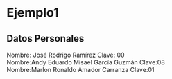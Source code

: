 # Ejemplo1 <br>
## Datos Personales<br>
Nombre: José Rodrigo Ramírez
Clave: 00<br>
Nombre:Andy Eduardo Misael García Guzmán
Clave:08<br>
Nombre:Marlon Ronaldo Amador Carranza
Clave:01<br>